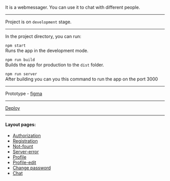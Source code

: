 It is a webmessager. You can use it to chat with different people.

---

Project is on `development` stage.

---

In the project directory, you can run:

`npm start`  
Runs the app in the development mode.

`npm run build`  
Builds the app for production to the `dist` folder.

`npm run server`  
After building you can you this command to run the app on the port 3000

---

Prototype - [figma](https://www.figma.com/file/oQ3kyUDR4I6AhTo28O2TUq/chat-(Community)?type=design&node-id=3%3A570&mode=design&t=XPxmtvdhzisHF4EZ-1)

---

[Deploy](https://radiant-maamoul-3b0646.netlify.app/)

---

#### Layout pages:

- [Authorization](https://radiant-maamoul-3b0646.netlify.app/src/pages/authorization/)
- [Registration](https://radiant-maamoul-3b0646.netlify.app/src/pages/registration/)
- [Not-fount](https://radiant-maamoul-3b0646.netlify.app/src/pages/not-found/)
- [Server-error](https://radiant-maamoul-3b0646.netlify.app/src/pages/server-error/)
- [Profile](https://radiant-maamoul-3b0646.netlify.app/src/pages/profile/profile)
- [Profile-edit](https://radiant-maamoul-3b0646.netlify.app/src/pages/profile/profile-edit)
- [Change password](https://radiant-maamoul-3b0646.netlify.app/src/pages/profile/change-password)
- [Chat](https://radiant-maamoul-3b0646.netlify.app/src/pages/chat/chat)
